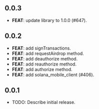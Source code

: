 ## 0.0.3

 - **FEAT**: update library to 1.0.0 (#647).

## 0.0.2

 - **FEAT**: add signTransactions.
 - **FEAT**: add requestAirdrop method.
 - **FEAT**: add deauthorize method.
 - **FEAT**: add reauthorize method.
 - **FEAT**: add authorize method.
 - **FEAT**: add solana_mobile_client (#406).

## 0.0.1

* TODO: Describe initial release.
